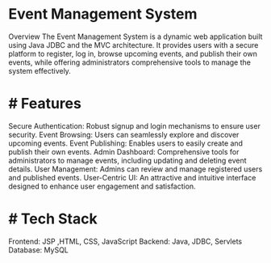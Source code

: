 # Event Management System
Overview
The Event Management System is a dynamic web application built using Java JDBC and the MVC architecture. 
It provides users with a secure platform to register, log in, browse upcoming events, and publish their own events, 
while offering administrators comprehensive tools to manage the system effectively.

# # Features
Secure Authentication: Robust signup and login mechanisms to ensure user security.
Event Browsing: Users can seamlessly explore and discover upcoming events.
Event Publishing: Enables users to easily create and publish their own events.
Admin Dashboard: Comprehensive tools for administrators to manage events, including updating and deleting event details.
User Management: Admins can review and manage registered users and published events.
User-Centric UI: An attractive and intuitive interface designed to enhance user engagement and satisfaction.

# # Tech Stack
Frontend: JSP ,HTML, CSS, JavaScript
Backend: Java, JDBC, Servlets
Database: MySQL
